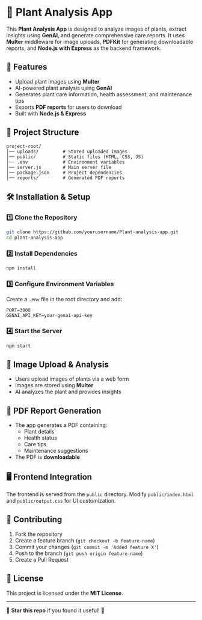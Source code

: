 # 🌿 Plant Analysis App

This **Plant Analysis App** is designed to analyze images of plants, extract insights using **GenAI**, and generate comprehensive care reports. It uses **Multer** middleware for image uploads, **PDFKit** for generating downloadable reports, and **Node.js with Express** as the backend framework.

## 🚀 Features
- Upload plant images using **Multer**
- AI-powered plant analysis using **GenAI**
- Generates plant care information, health assessment, and maintenance tips
- Exports **PDF reports** for users to download
- Built with **Node.js & Express**

## 📂 Project Structure
```
project-root/
│── uploads/         # Stored uploaded images
│── public/          # Static files (HTML, CSS, JS)
│── .env             # Environment variables
│── server.js        # Main server file
│── package.json     # Project dependencies
│── reports/         # Generated PDF reports
```

## 🛠️ Installation & Setup

### 1️⃣ Clone the Repository
```sh
git clone https://github.com/yourusername/Plant-analysis-app.git
cd plant-analysis-app
```

### 2️⃣ Install Dependencies
```sh
npm install
```

### 3️⃣ Configure Environment Variables
Create a `.env` file in the root directory and add:
```
PORT=3000
GENAI_API_KEY=your-genai-api-key
```

### 4️⃣ Start the Server
```sh
npm start
```

## 🌱 Image Upload & Analysis
- Users upload images of plants via a web form
- Images are stored using **Multer**
- AI analyzes the plant and provides insights

## 📄 PDF Report Generation
- The app generates a PDF containing:
  - Plant details
  - Health status
  - Care tips
  - Maintenance suggestions
- The PDF is **downloadable**

## 🖥️ Frontend Integration
The frontend is served from the `public` directory. Modify `public/index.html` and `public/output.css` for UI customization.

## 🤝 Contributing
1. Fork the repository
2. Create a feature branch (`git checkout -b feature-name`)
3. Commit your changes (`git commit -m 'Added feature X'`)
4. Push to the branch (`git push origin feature-name`)
5. Create a Pull Request

## 📜 License
This project is licensed under the **MIT License**.

---

🌟 **Star this repo** if you found it useful! 🚀

